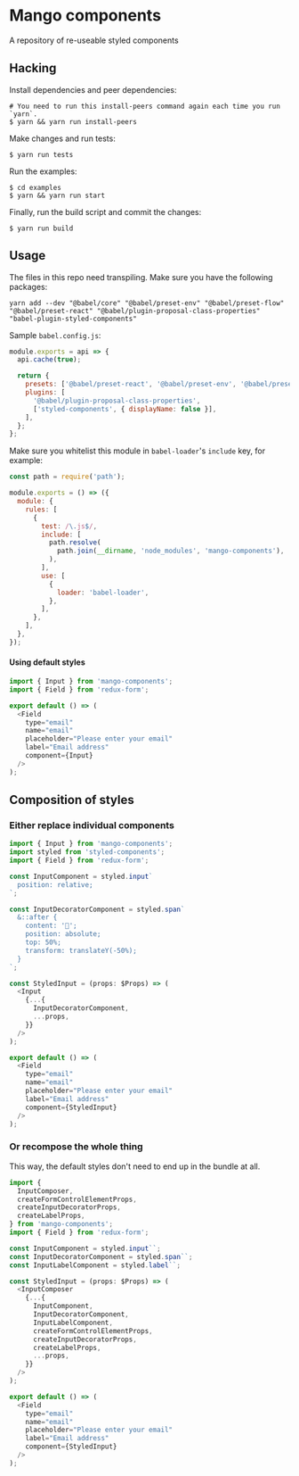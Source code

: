 # Mango components

A repository of re-useable styled components

## Hacking

Install dependencies and peer dependencies:

```
# You need to run this install-peers command again each time you run `yarn`.
$ yarn && yarn run install-peers
```

Make changes and run tests:

```
$ yarn run tests
```

Run the examples:

```
$ cd examples
$ yarn && yarn run start
```

Finally, run the build script and commit the changes:

```
$ yarn run build
```

## Usage

The files in this repo need transpiling. Make sure you have the following packages:

```
yarn add --dev "@babel/core" "@babel/preset-env" "@babel/preset-flow" "@babel/preset-react" "@babel/plugin-proposal-class-properties" "babel-plugin-styled-components"
```

Sample `babel.config.js`:

```js
module.exports = api => {
  api.cache(true);

  return {
    presets: ['@babel/preset-react', '@babel/preset-env', '@babel/preset-flow'],
    plugins: [
      '@babel/plugin-proposal-class-properties',
      ['styled-components', { displayName: false }],
    ],
  };
};
```

Make sure you whitelist this module in `babel-loader`'s `include` key, for example:

```js
const path = require('path');

module.exports = () => ({
  module: {
    rules: [
      {
        test: /\.js$/,
        include: [
          path.resolve(
            path.join(__dirname, 'node_modules', 'mango-components'),
          ),
        ],
        use: [
          {
            loader: 'babel-loader',
          },
        ],
      },
    ],
  },
});
```

#### Using default styles

```js
import { Input } from 'mango-components';
import { Field } from 'redux-form';

export default () => (
  <Field
    type="email"
    name="email"
    placeholder="Please enter your email"
    label="Email address"
    component={Input}
  />
);
```

## Composition of styles

### Either replace individual components

```js
import { Input } from 'mango-components';
import styled from 'styled-components';
import { Field } from 'redux-form';

const InputComponent = styled.input`
  position: relative;
`;

const InputDecoratorComponent = styled.span`
  &::after {
    content: '🙅';
    position: absolute;
    top: 50%;
    transform: translateY(-50%);
  }
`;

const StyledInput = (props: $Props) => (
  <Input
    {...{
      InputDecoratorComponent,
      ...props,
    }}
  />
);

export default () => (
  <Field
    type="email"
    name="email"
    placeholder="Please enter your email"
    label="Email address"
    component={StyledInput}
  />
);
```

### Or recompose the whole thing

This way, the default styles don't need to end up in the bundle at all.

```js
import {
  InputComposer,
  createFormControlElementProps,
  createInputDecoratorProps,
  createLabelProps,
} from 'mango-components';
import { Field } from 'redux-form';

const InputComponent = styled.input``;
const InputDecoratorComponent = styled.span``;
const InputLabelComponent = styled.label``;

const StyledInput = (props: $Props) => (
  <InputComposer
    {...{
      InputComponent,
      InputDecoratorComponent,
      InputLabelComponent,
      createFormControlElementProps,
      createInputDecoratorProps,
      createLabelProps,
      ...props,
    }}
  />
);

export default () => (
  <Field
    type="email"
    name="email"
    placeholder="Please enter your email"
    label="Email address"
    component={StyledInput}
  />
);
```
